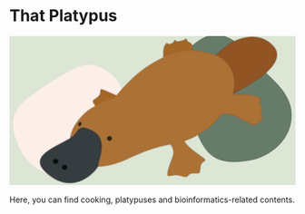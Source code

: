 <h1 align="left">That Platypus</h1>

<img src="https://raw.githubusercontent.com/Sarani-NS/That-Platypus.io/main/img/Plattu_logo.png" alt="Plattu Logo">

<p>Here, you can find cooking, platypuses and bioinformatics-related contents. </p>

